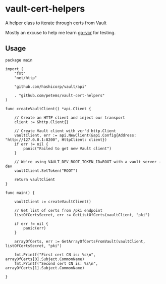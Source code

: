 # vault-cert-helpers

A helper class to iterate through certs from Vault

Mostly an excuse to help me learn [go-vcr](https://github.com/dnaeon/go-vcr/) for testing.

## Usage

```
package main

import (
	"fmt"
	"net/http"

	"github.com/hashicorp/vault/api"

	. "github.com/petems/vault-cert-helpers"
)

func createVaultClient() *api.Client {

	// Create an HTTP client and inject our transport
	client := &http.Client{}

	// Create Vault client with vcr'd http.Client
	vaultClient, err := api.NewClient(&api.Config{Address: "http://127.0.0.1:8200", HttpClient: client})
	if err != nil {
		panic("Failed to get new Vault client")
	}

	// We're using VAULT_DEV_ROOT_TOKEN_ID=ROOT with a vault server -dev
	vaultClient.SetToken("ROOT")

	return vaultClient
}

func main() {

	vaultClient := createVaultClient()

	// Get list of certs from /pki endpoint
	listOfCertsSecret, err := GetListOfCerts(vaultClient, "pki")

	if err != nil {
		panic(err)
	}

	arrayOfCerts, err := GetArrayOfCertsFromVault(vaultClient, listOfCertsSecret, "pki")

	fmt.Printf("First cert CN is: %s\n", arrayOfCerts[0].Subject.CommonName)
	fmt.Printf("Second cert CN is: %s\n", arrayOfCerts[1].Subject.CommonName)

}
```